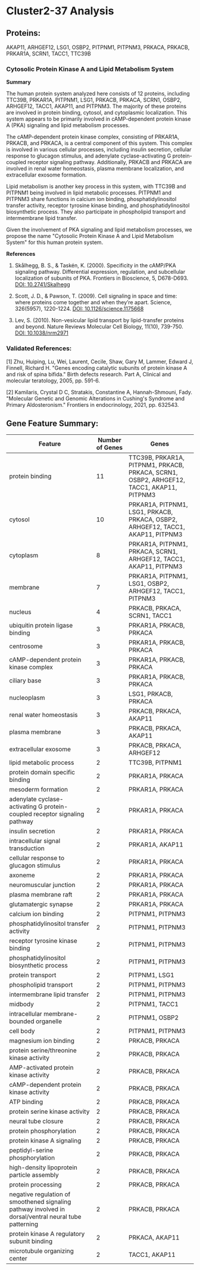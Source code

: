 # Cluster2-37 Analysis

## Proteins: 

AKAP11, ARHGEF12, LSG1, OSBP2, PITPNM1, PITPNM3, PRKACA, PRKACB, PRKAR1A, SCRN1, TACC1, TTC39B

### Cytosolic Protein Kinase A and Lipid Metabolism System

**Summary**

The human protein system analyzed here consists of 12 proteins, including TTC39B, PRKAR1A, PITPNM1, LSG1, PRKACB, PRKACA, SCRN1, OSBP2, ARHGEF12, TACC1, AKAP11, and PITPNM3. The majority of these proteins are involved in protein binding, cytosol, and cytoplasmic localization. This system appears to be primarily involved in cAMP-dependent protein kinase A (PKA) signaling and lipid metabolism processes.

The cAMP-dependent protein kinase complex, consisting of PRKAR1A, PRKACB, and PRKACA, is a central component of this system. This complex is involved in various cellular processes, including insulin secretion, cellular response to glucagon stimulus, and adenylate cyclase-activating G protein-coupled receptor signaling pathway. Additionally, PRKACB and PRKACA are involved in renal water homeostasis, plasma membrane localization, and extracellular exosome formation.

Lipid metabolism is another key process in this system, with TTC39B and PITPNM1 being involved in lipid metabolic processes. PITPNM1 and PITPNM3 share functions in calcium ion binding, phosphatidylinositol transfer activity, receptor tyrosine kinase binding, and phosphatidylinositol biosynthetic process. They also participate in phospholipid transport and intermembrane lipid transfer.

Given the involvement of PKA signaling and lipid metabolism processes, we propose the name "Cytosolic Protein Kinase A and Lipid Metabolism System" for this human protein system.

**References**

1. Skålhegg, B. S., & Taskén, K. (2000). Specificity in the cAMP/PKA signaling pathway. Differential expression, regulation, and subcellular localization of subunits of PKA. Frontiers in Bioscience, 5, D678-D693. [DOI: 10.2741/Skalhegg](https://doi.org/10.2741/Skalhegg)

2. Scott, J. D., & Pawson, T. (2009). Cell signaling in space and time: where proteins come together and when they’re apart. Science, 326(5957), 1220-1224. [DOI: 10.1126/science.1175668](https://doi.org/10.1126/science.1175668)

3. Lev, S. (2010). Non-vesicular lipid transport by lipid-transfer proteins and beyond. Nature Reviews Molecular Cell Biology, 11(10), 739-750. [DOI: 10.1038/nrm2971](https://doi.org/10.1038/nrm2971)

### Validated References: 

[1] Zhu, Huiping, Lu, Wei, Laurent, Cecile, Shaw, Gary M, Lammer, Edward J, Finnell, Richard H. "Genes encoding catalytic subunits of protein kinase A and risk of spina bifida." Birth defects research. Part A, Clinical and molecular teratology, 2005, pp. 591-6.

[2] Kamilaris, Crystal D C, Stratakis, Constantine A, Hannah-Shmouni, Fady. "Molecular Genetic and Genomic Alterations in Cushing's Syndrome and Primary Aldosteronism." Frontiers in endocrinology, 2021, pp. 632543.



## Gene Feature Summary: 

| Feature | Number of Genes | Genes |
| --- | --- | --- |
| protein binding | 11 | TTC39B, PRKAR1A, PITPNM1, PRKACB, PRKACA, SCRN1, OSBP2, ARHGEF12, TACC1, AKAP11, PITPNM3 |
| cytosol | 10 | PRKAR1A, PITPNM1, LSG1, PRKACB, PRKACA, OSBP2, ARHGEF12, TACC1, AKAP11, PITPNM3 |
| cytoplasm | 8 | PRKAR1A, PITPNM1, PRKACA, SCRN1, ARHGEF12, TACC1, AKAP11, PITPNM3 |
| membrane | 7 | PRKAR1A, PITPNM1, LSG1, OSBP2, ARHGEF12, TACC1, PITPNM3 |
| nucleus | 4 | PRKACB, PRKACA, SCRN1, TACC1 |
| ubiquitin protein ligase binding | 3 | PRKAR1A, PRKACB, PRKACA |
| centrosome | 3 | PRKAR1A, PRKACB, PRKACA |
| cAMP-dependent protein kinase complex | 3 | PRKAR1A, PRKACB, PRKACA |
| ciliary base | 3 | PRKAR1A, PRKACB, PRKACA |
| nucleoplasm | 3 | LSG1, PRKACB, PRKACA |
| renal water homeostasis | 3 | PRKACB, PRKACA, AKAP11 |
| plasma membrane | 3 | PRKACB, PRKACA, AKAP11 |
| extracellular exosome | 3 | PRKACB, PRKACA, ARHGEF12 |
| lipid metabolic process | 2 | TTC39B, PITPNM1 |
| protein domain specific binding | 2 | PRKAR1A, PRKACA |
| mesoderm formation | 2 | PRKAR1A, PRKACA |
| adenylate cyclase-activating G protein-coupled receptor signaling pathway | 2 | PRKAR1A, PRKACA |
|  insulin secretion | 2 | PRKAR1A, PRKACA |
| intracellular signal transduction | 2 | PRKAR1A, AKAP11 |
| cellular response to glucagon stimulus | 2 | PRKAR1A, PRKACA |
| axoneme | 2 | PRKAR1A, PRKACA |
| neuromuscular junction | 2 | PRKAR1A, PRKACA |
| plasma membrane raft | 2 | PRKAR1A, PRKACA |
| glutamatergic synapse | 2 | PRKAR1A, PRKACA |
| calcium ion binding | 2 | PITPNM1, PITPNM3 |
| phosphatidylinositol transfer activity | 2 | PITPNM1, PITPNM3 |
| receptor tyrosine kinase binding | 2 | PITPNM1, PITPNM3 |
| phosphatidylinositol biosynthetic process | 2 | PITPNM1, PITPNM3 |
| protein transport | 2 | PITPNM1, LSG1 |
| phospholipid transport | 2 | PITPNM1, PITPNM3 |
| intermembrane lipid transfer | 2 | PITPNM1, PITPNM3 |
| midbody | 2 | PITPNM1, TACC1 |
| intracellular membrane-bounded organelle | 2 | PITPNM1, OSBP2 |
| cell body | 2 | PITPNM1, PITPNM3 |
| magnesium ion binding | 2 | PRKACB, PRKACA |
| protein serine/threonine kinase activity | 2 | PRKACB, PRKACA |
| AMP-activated protein kinase activity | 2 | PRKACB, PRKACA |
| cAMP-dependent protein kinase activity | 2 | PRKACB, PRKACA |
| ATP binding | 2 | PRKACB, PRKACA |
| protein serine kinase activity | 2 | PRKACB, PRKACA |
| neural tube closure | 2 | PRKACB, PRKACA |
| protein phosphorylation | 2 | PRKACB, PRKACA |
| protein kinase A signaling | 2 | PRKACB, PRKACA |
| peptidyl-serine phosphorylation | 2 | PRKACB, PRKACA |
| high-density lipoprotein particle assembly | 2 | PRKACB, PRKACA |
|  protein processing | 2 | PRKACB, PRKACA |
| negative regulation of smoothened signaling pathway involved in dorsal/ventral neural tube patterning | 2 | PRKACB, PRKACA |
| protein kinase A regulatory subunit binding | 2 | PRKACA, AKAP11 |
| microtubule organizing center | 2 | TACC1, AKAP11 |

